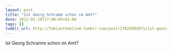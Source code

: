 ```yaml
---
layout: post
title: "Ist Georg Schramm schon im Amt?"
date: 2012-02-18T17:00:05+01:00
tags: []
tumblr_url: http://fabiantheblind.tumblr.com/post/17825091071/ist-georg-schramm-schon-im-amt
---
```

Ist Georg Schramm schon im Amt?
